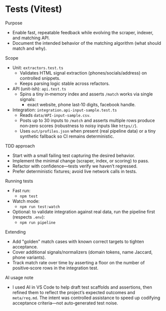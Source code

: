 # Tests (Vitest)

Purpose
- Enable fast, repeatable feedback while evolving the scraper, indexer, and matching API.
- Document the intended behavior of the matching algorithm (what should match and why).

Scope
- Unit: `extractors.test.ts`
  - Validates HTML signal extraction (phones/socials/address) on controlled snippets.
  - Keeps parsing logic stable across refactors.
- API (unit-ish): `api.test.ts`
  - Spins a tiny in‑memory index and asserts `/match` works via single signals:
    - exact website, phone last‑10 digits, facebook handle.
- Integration: `integration.api-input-sample.test.ts`
  - Reads `data/API-input-sample.csv`.
  - Posts up to 30 inputs to `/match` and asserts multiple rows produce non‑zero scores (robustness to noisy inputs like `https//`).
  - Uses `out/profiles.json` when present (real pipeline data) or a tiny synthetic fallback so CI remains deterministic.

TDD approach
- Start with a small failing test capturing the desired behavior.
- Implement the minimal change (scraper, index, or scoring) to pass.
- Refactor with confidence—tests verify we haven’t regressed.
- Prefer deterministic fixtures; avoid live network calls in tests.

Running tests
- Fast run:
  - `npm test`
- Watch mode:
  - `npm run test:watch`
- Optional: to validate integration against real data, run the pipeline first (respects `.env`):
  - `npm run pipeline`

Extending
- Add "golden" match cases with known correct targets to tighten acceptance.
- Cover additional signals/normalizers (domain tokens, name Jaccard, phone variants).
- Track match rate over time by asserting a floor on the number of positive‑score rows in the integration test.

AI usage note
- I used AI in VS Code to help draft test scaffolds and assertions, then refined them to reflect the project’s expected outcomes and `meta/req.md`. The intent was controlled assistance to speed up codifying acceptance criteria—not auto‑generated test noise.
